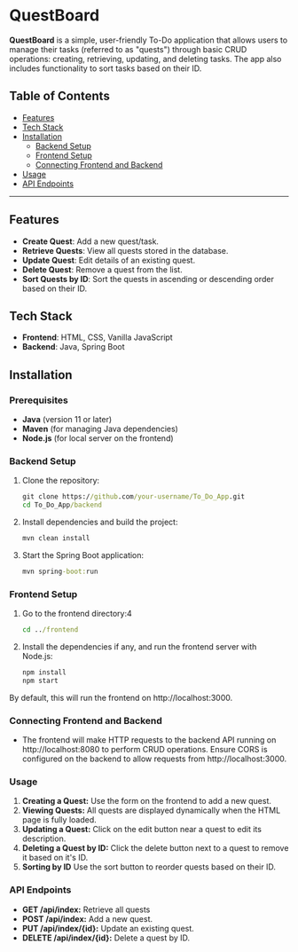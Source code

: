 # QuestBoard

**QuestBoard** is a simple, user-friendly To-Do application that allows users to manage their tasks (referred to as "quests") through basic CRUD operations: creating, retrieving, updating, and deleting tasks. The app also includes functionality to sort tasks based on their ID.

## Table of Contents
- [Features](#features)
- [Tech Stack](#tech-stack)
- [Installation](#installation)
  - [Backend Setup](#backend-setup)
  - [Frontend Setup](#frontend-setup)
  - [Connecting Frontend and Backend](#connecting-frontend-and-backend)
- [Usage](#usage)
- [API Endpoints](#api-endpoints)

---

## Features
- **Create Quest**: Add a new quest/task.
- **Retrieve Quests**: View all quests stored in the database.
- **Update Quest**: Edit details of an existing quest.
- **Delete Quest**: Remove a quest from the list.
- **Sort Quests by ID**: Sort the quests in ascending or descending order based on their ID.

## Tech Stack
- **Frontend**: HTML, CSS, Vanilla JavaScript
- **Backend**: Java, Spring Boot

## Installation

### Prerequisites
- **Java** (version 11 or later)
- **Maven** (for managing Java dependencies)
- **Node.js** (for local server on the frontend)

### Backend Setup
1. Clone the repository:
   ```cmd
   git clone https://github.com/your-username/To_Do_App.git
   cd To_Do_App/backend
   ```
2. Install dependencies and build the project:
   ```cmd
   mvn clean install
   ```
3. Start the Spring Boot application:
    ```cmd
    mvn spring-boot:run
    ```

### Frontend Setup
1. Go to the frontend directory:4
    ```cmd
    cd ../frontend
    ```
2. Install the dependencies if any, and run the frontend server with Node.js:
    ```cmd
    npm install
    npm start
    ```
By default, this will run the frontend on http://localhost:3000.

### Connecting Frontend and Backend
- The frontend will make HTTP requests to the backend API running on http://localhost:8080 to perform CRUD operations. Ensure CORS is configured on the backend to allow requests from http://localhost:3000.

### Usage
1. **Creating a Quest:** Use the form on the frontend to add a new quest.
2. **Viewing Quests:** All quests are displayed dynamically when the HTML page is fully loaded.
3. **Updating a Quest:** Click on the edit button near a quest to edit its description.
4. **Deleting a Quest by ID:** Click the delete button next to a quest to remove it based on it's ID.
5. **Sorting by ID** Use the sort button to reorder quests based on their ID.

### API Endpoints
- **GET /api/index:** Retrieve all quests
- **POST /api/index:** Add a new quest.
- **PUT /api/index/{id}:** Update an existing quest.
- **DELETE /api/index/{id}:** Delete a quest by ID.
